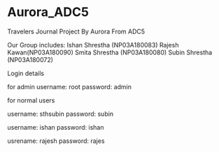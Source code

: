# Aurora_ADC5
Travelers Journal Project By Aurora From ADC5

Our Group includes:
    Ishan Shrestha (NP03A180083)
    Rajesh Kawan(NP03A180090)
    Smita Shrestha (NP03A180080)
    Subin Shrestha (NP03A180072)

Login details

for admin
username: root
password: admin



for normal users

username: sthsubin
password: subin

username: ishan
password: ishan

usrename: rajesh
password: rajes